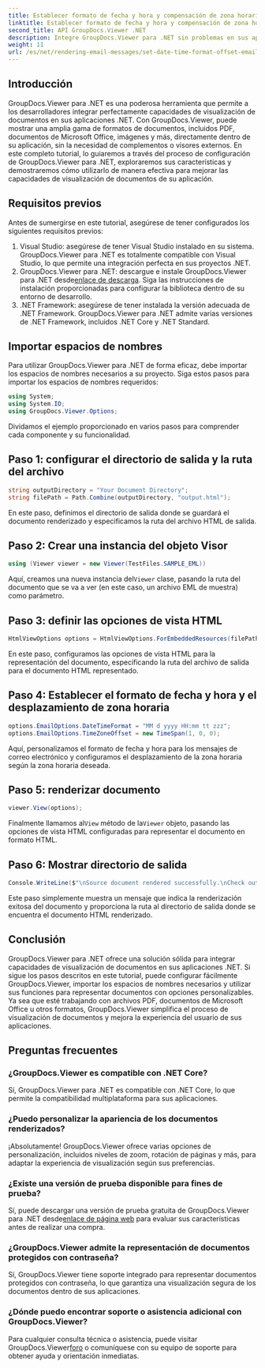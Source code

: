 ```yaml
---
title: Establecer formato de fecha y hora y compensación de zona horaria (correo electrónico)
linktitle: Establecer formato de fecha y hora y compensación de zona horaria (correo electrónico)
second_title: API GroupDocs.Viewer .NET
description: Integre GroupDocs.Viewer para .NET sin problemas en sus aplicaciones para obtener potentes capacidades de visualización de documentos. Mejore la experiencia del usuario con opciones personalizables.
weight: 11
url: /es/net/rendering-email-messages/set-date-time-format-offset-email/
---
```


## Introducción
GroupDocs.Viewer para .NET es una poderosa herramienta que permite a los desarrolladores integrar perfectamente capacidades de visualización de documentos en sus aplicaciones .NET. Con GroupDocs.Viewer, puede mostrar una amplia gama de formatos de documentos, incluidos PDF, documentos de Microsoft Office, imágenes y más, directamente dentro de su aplicación, sin la necesidad de complementos o visores externos. En este completo tutorial, lo guiaremos a través del proceso de configuración de GroupDocs.Viewer para .NET, exploraremos sus características y demostraremos cómo utilizarlo de manera efectiva para mejorar las capacidades de visualización de documentos de su aplicación.
## Requisitos previos
Antes de sumergirse en este tutorial, asegúrese de tener configurados los siguientes requisitos previos:
1. Visual Studio: asegúrese de tener Visual Studio instalado en su sistema. GroupDocs.Viewer para .NET es totalmente compatible con Visual Studio, lo que permite una integración perfecta en sus proyectos .NET.
2.  GroupDocs.Viewer para .NET: descargue e instale GroupDocs.Viewer para .NET desde[enlace de descarga](https://releases.groupdocs.com/viewer/net/). Siga las instrucciones de instalación proporcionadas para configurar la biblioteca dentro de su entorno de desarrollo.
3. .NET Framework: asegúrese de tener instalada la versión adecuada de .NET Framework. GroupDocs.Viewer para .NET admite varias versiones de .NET Framework, incluidos .NET Core y .NET Standard.

## Importar espacios de nombres
Para utilizar GroupDocs.Viewer para .NET de forma eficaz, debe importar los espacios de nombres necesarios a su proyecto. Siga estos pasos para importar los espacios de nombres requeridos:

```csharp
using System;
using System.IO;
using GroupDocs.Viewer.Options;
```


Dividamos el ejemplo proporcionado en varios pasos para comprender cada componente y su funcionalidad.
## Paso 1: configurar el directorio de salida y la ruta del archivo
```csharp
string outputDirectory = "Your Document Directory";
string filePath = Path.Combine(outputDirectory, "output.html");
```
En este paso, definimos el directorio de salida donde se guardará el documento renderizado y especificamos la ruta del archivo HTML de salida.
## Paso 2: Crear una instancia del objeto Visor
```csharp
using (Viewer viewer = new Viewer(TestFiles.SAMPLE_EML))
```
 Aquí, creamos una nueva instancia del`Viewer` clase, pasando la ruta del documento que se va a ver (en este caso, un archivo EML de muestra) como parámetro.
## Paso 3: definir las opciones de vista HTML
```csharp
HtmlViewOptions options = HtmlViewOptions.ForEmbeddedResources(filePath);
```
En este paso, configuramos las opciones de vista HTML para la representación del documento, especificando la ruta del archivo de salida para el documento HTML representado.
## Paso 4: Establecer el formato de fecha y hora y el desplazamiento de zona horaria
```csharp
options.EmailOptions.DateTimeFormat = "MM d yyyy HH:mm tt zzz";
options.EmailOptions.TimeZoneOffset = new TimeSpan(1, 0, 0);
```
Aquí, personalizamos el formato de fecha y hora para los mensajes de correo electrónico y configuramos el desplazamiento de la zona horaria según la zona horaria deseada.
## Paso 5: renderizar documento
```csharp
viewer.View(options);
```
 Finalmente llamamos al`View` método de la`Viewer` objeto, pasando las opciones de vista HTML configuradas para representar el documento en formato HTML.
## Paso 6: Mostrar directorio de salida
```csharp
Console.WriteLine($"\nSource document rendered successfully.\nCheck output in {outputDirectory}.");
```
Este paso simplemente muestra un mensaje que indica la renderización exitosa del documento y proporciona la ruta al directorio de salida donde se encuentra el documento HTML renderizado.

## Conclusión
GroupDocs.Viewer para .NET ofrece una solución sólida para integrar capacidades de visualización de documentos en sus aplicaciones .NET. Si sigue los pasos descritos en este tutorial, puede configurar fácilmente GroupDocs.Viewer, importar los espacios de nombres necesarios y utilizar sus funciones para representar documentos con opciones personalizables. Ya sea que esté trabajando con archivos PDF, documentos de Microsoft Office u otros formatos, GroupDocs.Viewer simplifica el proceso de visualización de documentos y mejora la experiencia del usuario de sus aplicaciones.
## Preguntas frecuentes
### ¿GroupDocs.Viewer es compatible con .NET Core?
Sí, GroupDocs.Viewer para .NET es compatible con .NET Core, lo que permite la compatibilidad multiplataforma para sus aplicaciones.
### ¿Puedo personalizar la apariencia de los documentos renderizados?
¡Absolutamente! GroupDocs.Viewer ofrece varias opciones de personalización, incluidos niveles de zoom, rotación de páginas y más, para adaptar la experiencia de visualización según sus preferencias.
### ¿Existe una versión de prueba disponible para fines de prueba?
 Sí, puede descargar una versión de prueba gratuita de GroupDocs.Viewer para .NET desde[enlace de página web](https://releases.groupdocs.com/viewer/net/) para evaluar sus características antes de realizar una compra.
### ¿GroupDocs.Viewer admite la representación de documentos protegidos con contraseña?
Sí, GroupDocs.Viewer tiene soporte integrado para representar documentos protegidos con contraseña, lo que garantiza una visualización segura de los documentos dentro de sus aplicaciones.
### ¿Dónde puedo encontrar soporte o asistencia adicional con GroupDocs.Viewer?
 Para cualquier consulta técnica o asistencia, puede visitar GroupDocs.Viewer[foro](https://forum.groupdocs.com/c/viewer/9) o comuníquese con su equipo de soporte para obtener ayuda y orientación inmediatas.